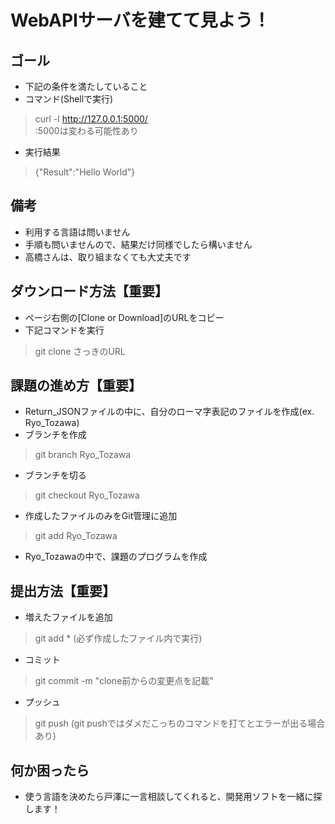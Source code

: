 # WebAPIサーバを建てて見よう！  
## ゴール
- 下記の条件を満たしていること  
- コマンド(Shellで実行)
> curl -l  http://127.0.0.1:5000/  
> :5000は変わる可能性あり
- 実行結果  
> {"Result":"Hello World"}  

## 備考
- 利用する言語は問いません
- 手順も問いませんので、結果だけ同様でしたら構いません
- 高橋さんは、取り組まなくても大丈夫です

## ダウンロード方法【重要】  
- ページ右側の[Clone or Download]のURLをコピー
- 下記コマンドを実行
> git clone さっきのURL

## 課題の進め方【重要】
- Return_JSONファイルの中に、自分のローマ字表記のファイルを作成(ex. Ryo_Tozawa)
- ブランチを作成
> git branch Ryo_Tozawa
- ブランチを切る
> git checkout Ryo_Tozawa
- 作成したファイルのみをGit管理に追加
> git add Ryo_Tozawa
- Ryo_Tozawaの中で、課題のプログラムを作成

## 提出方法【重要】
- 増えたファイルを追加
> git add * (必ず作成したファイル内で実行)
- コミット
> git commit -m "clone前からの変更点を記載"
- プッシュ
> git push (git pushではダメだこっちのコマンドを打てとエラーが出る場合あり)

## 何か困ったら
- 使う言語を決めたら戸澤に一言相談してくれると、開発用ソフトを一緒に探します！